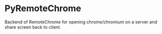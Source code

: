 # PyRemoteChrome

Backend of RemoteChrome for opening chrome/chromium on a server and share screen back to client.